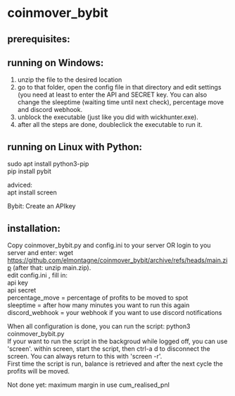 # coinmover_bybit

## prerequisites:  

## running on Windows:   
1. unzip the file to the desired location   
2. go to that folder, open the config file in that directory and edit settings (you need at least to enter the API and SECRET key. You can also change the sleeptime (waiting time until next check), percentage move and discord webhook.  
3. unblock the executable (just like you did with wickhunter.exe).  
4. after all the steps are done, doubleclick the executable to run it.   


## running on Linux with Python:   
sudo apt install python3-pip  
pip install pybit  

adviced:  
apt install screen   

Bybit: Create an APIkey 

## installation:  
Copy coinmover_bybit.py and config.ini to your server OR login to you server and enter: wget https://github.com/elmontagne/coinmover_bybit/archive/refs/heads/main.zip   (after that: unzip main.zip).     
edit config.ini , fill in:  
api key  
api secret  
percentage_move = percentage of profits to be moved to spot  
sleeptime = after how many minutes you want to run this again  
discord_webhook = your webhook if you want to use discord notifications 

When all configuration is done, you can run the script: python3 coinmover_bybit.py  
If your want to run the script in the backgroud while logged off, you can use 'screen'. within screen, start the script, then ctrl-a d to disconnect the screen. You can always return to this with 'screen -r'.  
First time the script is run, balance is retrieved and after the next cycle the profits will be moved.

Not done yet: 
maximum margin in use
cum_realised_pnl  
